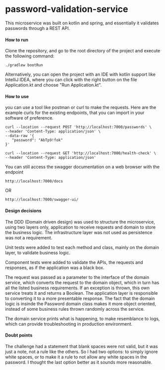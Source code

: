 # password-validation-service
This microservice was built on kotlin and spring, and essentially it validates passwords through a REST API.


#### How to run
Clone the repository, and go to the root directory of the project and execute the following command:
```
./gradlew bootRun
```

Alternatively, you can open the project with an IDE with kotlin support like IntelliJ IDEA, where you can click with the right button on the file Application.kt and choose "Run Application.kt".

#### How to use

you can use a tool like postman or curl to make the requests. Here are the example curls for the existing endpoints, that you can import in your software of preference.

```
curl --location --request POST 'http://localhost:7000/passwords' \
--header 'Content-Type: application/json' \
--data-raw '{
   "password": "AbTp9!fok"
}'
```

```
curl --location --request GET 'http://localhost:7000/health-check' \
--header 'Content-Type: application/json'
```

You can still access the swagger documentation on a web browser with the endpoint 
```
http://localhost:7000/docs
```

OR

```
http://localhost:7000/swagger-ui/
```

#### Design decisions

The DDD (Domain driven design) was used to structure the microservice, using two layers only, application to receive requests and domain to store the business logic. The infrastructure layer was not used as persistence was not a requirement.

Unit tests were added to test each method and class, mainly on the domain layer, to validate business logic.

Component tests were added to validate the APIs, the requests and responses, as if the application was a black box.

The request was passed as a parameter to the interface of the domain service, which converts the request to the domain object, which in turn has all the listed business requirements. If an exception is thrown, this own service treats it and returns a Boolean. The application layer is responsible to converting it to a more presentable response. The fact that the domain logic is insinde the Password domain class makes it more object oriented, instead of some business rules thrown randomly across the service.

The domain service prints what is happening, to make resemblance to logs, which can provide troubleshooting in production environment.

#### Doubt points

The challenge had a statement that blank spaces were not valid, but it was just a note, not a rule like the others. So I had two options: to simply ignore white spaces, or to make it a rule to not allow any white spaces in the password. I thought the last option better as it sounds more reasonable.
